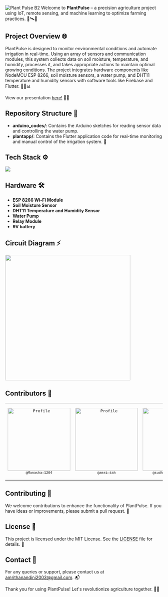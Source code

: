 ![Plant Pulse B2](https://github.com/Manasha-1204/PlantPulse/assets/111682039/72dce5ed-f519-4ff7-b705-760e4d58f97d)
Welcome to **PlantPulse** – a precision agriculture project using IoT, remote sensing, and machine learning to optimize farming practices. 🌱🛰️🤖

## Project Overview 🌐

PlantPulse is designed to monitor environmental conditions and automate irrigation in real-time. Using an array of sensors and communication modules, this system collects data on soil moisture, temperature, and humidity, processes it, and takes appropriate actions to maintain optimal growing conditions. The project integrates hardware components like NodeMCU ESP 8266, soil moisture sensors, a water pump, and DHT11 temperature and humidity sensors with software tools like Firebase and Flutter. 🌿📡📊

View our presentation [here!](https://www.canva.com/design/DAGHV7HmvDI/uGV4J3Odjr541LO5ZRu4Cw/view?utm_content=DAGHV7HmvDI&utm_campaign=designshare&utm_medium=link&utm_source=editor) 📝👀

## Repository Structure 📂

- **arduino_codes/**: Contains the Arduino sketches for reading sensor data and controlling the water pump.
- **plantapp/**: Contains the Flutter application code for real-time monitoring and manual control of the irrigation system. 📱

## Tech Stack ⚙️

<img src="https://skillicons.dev/icons?i=arduino,flutter,firebase,androidstudio,python,tensorflow,figma,gcp" />

## Hardware 🛠️
- **ESP 8266 Wi-Fi Module**
- **Soil Moisture Sensor**
- **DHT11 Temperature and Humidity Sensor**
- **Water Pump**
- **Relay Module**
- **9V battery**

## Circuit Diagram ⚡
<img src="https://github.com/Manasha-1204/PlantPulse/assets/111682039/1889ded3-e6df-4e05-98a4-7ca4b3f71d1e" width="400px">

## Contributors 🤝
<table style="border: none;">
<tr>
<td align="center" width="200"><pre><a href="https://github.com/Manasha-1204Manasha-1204"><img src="https://avatars.githubusercontent.com/u/121673101?v=4" width="200" alt="Profile" /><br><sub>@Manasha-1204</sub></a></pre></td>
<td align="center" width="200"><pre><a href="https://github.com/amri-tah"><img src="https://avatars.githubusercontent.com/u/111682039?v=4" width="200" alt="Profile" /><br><sub>@amri-tah</sub></a></pre></td>
<td align="center" width="200"><pre><a href="https://github.com/sudheerkumarchowdary"><img src="https://avatars.githubusercontent.com/u/98307666?v=4" width="200" alt="Profile" /><br><sub>@sudheerkumarchowdary</sub></a>
<td align="center" width="200"><pre><a href="https://github.com/BURUGURAHUL"><img src="https://avatars.githubusercontent.com/u/121683096?v=4" width="200" alt="Profile" /><br><sub>@BURUGURAHUL</sub></a></pre></td>
</tr>
</table>


## Contributing 🌟

We welcome contributions to enhance the functionality of PlantPulse. If you have ideas or improvements, please submit a pull request. 🚀

## License 📜

This project is licensed under the MIT License. See the [LICENSE](LICENSE) file for details. 📄

## Contact 📧

For any queries or support, please contact us at [amrithanandini2003@gmail.com](mailto:amrithanandini2003@gmail.com). 📬

Thank you for using PlantPulse! Let's revolutionize agriculture together. 🌾🚜
